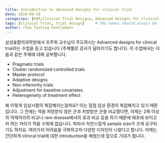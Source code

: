 ```yaml
---
title: Introduction to advanced designs for clinical trial
date: 2024-09-18
categories: [KOR,Clinical Trial Designs, Advanced designs for clinical trial]
tags: [clinical trial, trial design]     # TAG names should always be lowercase
author: <Tea Tasting Gentleman>
---
```


삼성융합의과학원에서 조주희 교수님이 주도하시는 Advanced designs for clinical trial라는 수업을 듣고 있습니다 (주제별로 강사가 달라지기도 합니다). 이 수업에서는 다음과 같은 주제에 대해 공부합니다.
- Pragmatic trials
- Cluster randomized controlled trials
- Master protocol
- Adaptive designs
- Non-inferiority trials
- Adjustment for baseline covariates
- Heterogeneity of treatment effect
 
왜 이렇게 임상시험이 복잡해지는걸까요? 이는 점점 임상 환경이 복잡해지고 있기 때문입니다. 그 전에는 약을 처방받지 않은 군과 처방받은 군을 비교했다면, 이제는 2제 이상의 약제끼리의 비교나 rare disease에서의 효과 비교 등을 하기 때문에 애초에 보이고자 하는 차이가 적을 수밖에 없습니다. 따라서 자연스럽게 sample size가 크게 요구되기도 하지요. 여러가지 어려움을 극복하고자 다양한 디자인이 나왔다고 합니다. 어제는 간단하게 clinical trial에 대한 introduction을 배웠는데 앞으로 기대가 됩니다.